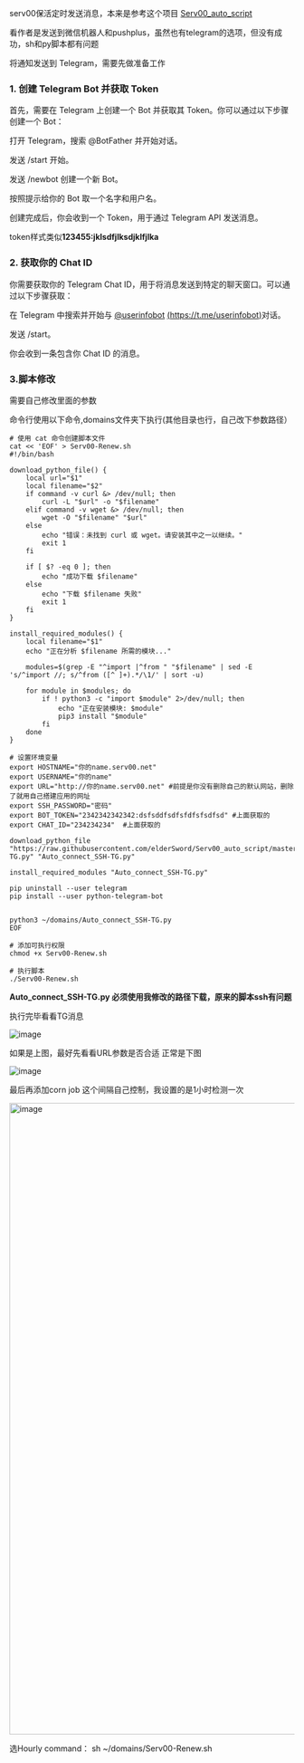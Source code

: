serv00保活定时发送消息，本来是参考这个项目   [Serv00_auto_script](https://github.com/curry-he/Serv00_auto_script)

看作者是发送到微信机器人和pushplus，虽然也有telegram的选项，但没有成功，sh和py脚本都有问题


将通知发送到 Telegram，需要先做准备工作

### 1. 创建 Telegram Bot 并获取 Token
首先，需要在 Telegram 上创建一个 Bot 并获取其 Token。你可以通过以下步骤创建一个 Bot：

打开 Telegram，搜索 @BotFather 并开始对话。

发送 /start 开始。

发送 /newbot 创建一个新 Bot。

按照提示给你的 Bot 取一个名字和用户名。

创建完成后，你会收到一个 Token，用于通过 Telegram API 发送消息。

token样式类似**123455:jklsdfjlksdjklfjlka**

### 2.  获取你的 Chat ID
你需要获取你的 Telegram Chat ID，用于将消息发送到特定的聊天窗口。可以通过以下步骤获取：

在 Telegram 中搜索并开始与 [@userinfobot](https://t.me/userinfobot)  [(https://t.me/userinfobot)](https://t.me/userinfobot)对话。

发送 /start。

你会收到一条包含你 Chat ID 的消息。

### 3.脚本修改

需要自己修改里面的参数

命令行使用以下命令,domains文件夹下执行(其他目录也行，自己改下参数路径）


```
# 使用 cat 命令创建脚本文件
cat << 'EOF' > Serv00-Renew.sh
#!/bin/bash

download_python_file() {
    local url="$1"
    local filename="$2"
    if command -v curl &> /dev/null; then
        curl -L "$url" -o "$filename"
    elif command -v wget &> /dev/null; then
        wget -O "$filename" "$url"
    else
        echo "错误：未找到 curl 或 wget。请安装其中之一以继续。"
        exit 1
    fi
    
    if [ $? -eq 0 ]; then
        echo "成功下载 $filename"
    else
        echo "下载 $filename 失败"
        exit 1
    fi
}

install_required_modules() {
    local filename="$1"
    echo "正在分析 $filename 所需的模块..."
    
    modules=$(grep -E "^import |^from " "$filename" | sed -E 's/^import //; s/^from ([^ ]+).*/\1/' | sort -u)
    
    for module in $modules; do
        if ! python3 -c "import $module" 2>/dev/null; then
            echo "正在安装模块: $module"
            pip3 install "$module"
        fi
    done
}

# 设置环境变量
export HOSTNAME="你的name.serv00.net"
export USERNAME="你的name"
export URL="http://你的name.serv00.net" #前提是你没有删除自己的默认网站，删除了就用自己搭建应用的网址
export SSH_PASSWORD="密码"
export BOT_TOKEN="2342342342342:dsfsddfsdfsfdfsfsdfsd" #上面获取的
export CHAT_ID="234234234"  #上面获取的

download_python_file "https://raw.githubusercontent.com/elderSword/Serv00_auto_script/master/Auto_connect_SSH-TG.py" "Auto_connect_SSH-TG.py"

install_required_modules "Auto_connect_SSH-TG.py"

pip uninstall --user telegram
pip install --user python-telegram-bot


python3 ~/domains/Auto_connect_SSH-TG.py
EOF

# 添加可执行权限
chmod +x Serv00-Renew.sh

# 执行脚本
./Serv00-Renew.sh
```

**Auto_connect_SSH-TG.py 必须使用我修改的路径下载，原来的脚本ssh有问题**


执行完毕看看TG消息

![image](https://github.com/user-attachments/assets/249c4b00-5467-42a3-9c5d-737452a12b5d)

如果是上图，最好先看看URL参数是否合适
正常是下图

![image](https://github.com/user-attachments/assets/79be9661-745a-48fc-805a-51c9a247caf9)



最后再添加corn job
这个间隔自己控制，我设置的是1小时检测一次

<img width="1116" alt="image" src="https://github.com/user-attachments/assets/f0f442fa-feea-400c-932a-7b473610ced1">


选Hourly
command：  sh ~/domains/Serv00-Renew.sh

